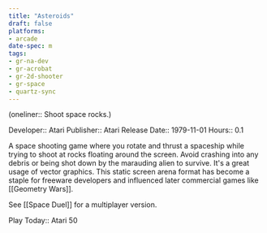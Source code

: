 ```yaml
---
title: "Asteroids"
draft: false
platforms:
- arcade
date-spec: m
tags:
- gr-na-dev
- gr-acrobat 
- gr-2d-shooter
- gr-space 
- quartz-sync
---
```


(oneliner:: Shoot space rocks.)

Developer:: Atari
Publisher:: Atari
Release Date:: 1979-11-01
Hours:: 0.1

A space shooting game where you rotate and thrust a spaceship while trying to shoot at rocks floating around the screen. Avoid crashing into any debris or being shot down by the marauding alien to survive. It's a great usage of vector graphics. This static screen arena format has become a staple for freeware developers and influenced later commercial games like [[Geometry Wars]].

See [[Space Duel]] for a multiplayer version.

Play Today:: Atari 50